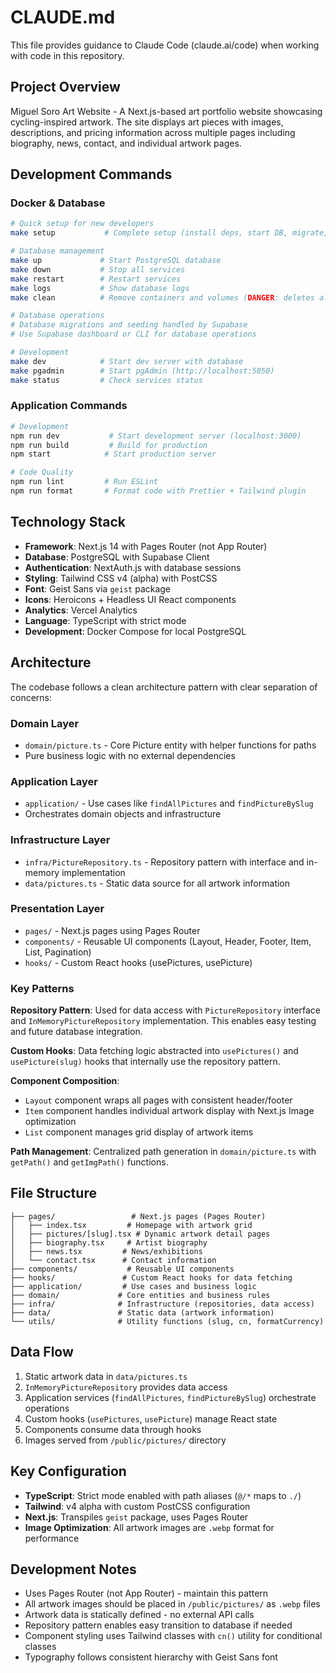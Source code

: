 # CLAUDE.md

This file provides guidance to Claude Code (claude.ai/code) when working with code in this repository.

## Project Overview

Miguel Soro Art Website - A Next.js-based art portfolio website showcasing cycling-inspired artwork. The site displays art pieces with images, descriptions, and pricing information across multiple pages including biography, news, contact, and individual artwork pages.

## Development Commands

### Docker & Database
```bash
# Quick setup for new developers
make setup           # Complete setup (install deps, start DB, migrate, seed)

# Database management
make up             # Start PostgreSQL database
make down           # Stop all services
make restart        # Restart services
make logs           # Show database logs
make clean          # Remove containers and volumes (DANGER: deletes all data)

# Database operations
# Database migrations and seeding handled by Supabase
# Use Supabase dashboard or CLI for database operations

# Development
make dev            # Start dev server with database
make pgadmin        # Start pgAdmin (http://localhost:5050)
make status         # Check services status
```

### Application Commands
```bash
# Development
npm run dev           # Start development server (localhost:3000)
npm run build         # Build for production
npm start            # Start production server

# Code Quality
npm run lint         # Run ESLint
npm run format       # Format code with Prettier + Tailwind plugin
```

## Technology Stack

- **Framework**: Next.js 14 with Pages Router (not App Router)
- **Database**: PostgreSQL with Supabase Client
- **Authentication**: NextAuth.js with database sessions
- **Styling**: Tailwind CSS v4 (alpha) with PostCSS
- **Font**: Geist Sans via `geist` package
- **Icons**: Heroicons + Headless UI React components
- **Analytics**: Vercel Analytics
- **Language**: TypeScript with strict mode
- **Development**: Docker Compose for local PostgreSQL

## Architecture

The codebase follows a clean architecture pattern with clear separation of concerns:

### Domain Layer
- `domain/picture.ts` - Core Picture entity with helper functions for paths
- Pure business logic with no external dependencies

### Application Layer  
- `application/` - Use cases like `findAllPictures` and `findPictureBySlug`
- Orchestrates domain objects and infrastructure

### Infrastructure Layer
- `infra/PictureRepository.ts` - Repository pattern with interface and in-memory implementation
- `data/pictures.ts` - Static data source for all artwork information

### Presentation Layer
- `pages/` - Next.js pages using Pages Router
- `components/` - Reusable UI components (Layout, Header, Footer, Item, List, Pagination)
- `hooks/` - Custom React hooks (usePictures, usePicture)

### Key Patterns

**Repository Pattern**: Used for data access with `PictureRepository` interface and `InMemoryPictureRepository` implementation. This enables easy testing and future database integration.

**Custom Hooks**: Data fetching logic abstracted into `usePictures()` and `usePicture(slug)` hooks that internally use the repository pattern.

**Component Composition**: 
- `Layout` component wraps all pages with consistent header/footer
- `Item` component handles individual artwork display with Next.js Image optimization
- `List` component manages grid display of artwork items

**Path Management**: Centralized path generation in `domain/picture.ts` with `getPath()` and `getImgPath()` functions.

## File Structure

```
├── pages/                 # Next.js pages (Pages Router)
│   ├── index.tsx         # Homepage with artwork grid
│   ├── pictures/[slug].tsx # Dynamic artwork detail pages
│   ├── biography.tsx     # Artist biography
│   ├── news.tsx         # News/exhibitions
│   └── contact.tsx      # Contact information
├── components/           # Reusable UI components
├── hooks/               # Custom React hooks for data fetching
├── application/         # Use cases and business logic
├── domain/             # Core entities and business rules
├── infra/              # Infrastructure (repositories, data access)
├── data/               # Static data (artwork information)
└── utils/              # Utility functions (slug, cn, formatCurrency)
```

## Data Flow

1. Static artwork data in `data/pictures.ts`
2. `InMemoryPictureRepository` provides data access
3. Application services (`findAllPictures`, `findPictureBySlug`) orchestrate operations
4. Custom hooks (`usePictures`, `usePicture`) manage React state
5. Components consume data through hooks
6. Images served from `/public/pictures/` directory

## Key Configuration

- **TypeScript**: Strict mode enabled with path aliases (`@/*` maps to `./`)
- **Tailwind**: v4 alpha with custom PostCSS configuration
- **Next.js**: Transpiles `geist` package, uses Pages Router
- **Image Optimization**: All artwork images are `.webp` format for performance

## Development Notes

- Uses Pages Router (not App Router) - maintain this pattern
- All artwork images should be placed in `/public/pictures/` as `.webp` files
- Artwork data is statically defined - no external API calls
- Repository pattern enables easy transition to database if needed
- Component styling uses Tailwind classes with `cn()` utility for conditional classes
- Typography follows consistent hierarchy with Geist Sans font